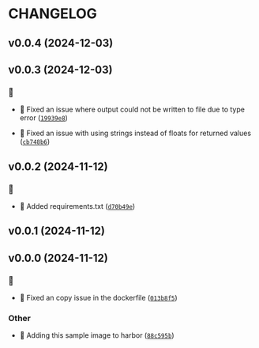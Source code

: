 # CHANGELOG

## v0.0.4 (2024-12-03)

## v0.0.3 (2024-12-03)

### :bug:

* :bug: Fixed an issue where output could not be written to file due to type error ([`19939e8`](https://github.com/Westfall-io/python-image-resolution/commit/19939e84267b159957d088aed385baadb5d1cc7e))

* :bug: Fixed an issue with using strings instead of floats for returned values ([`cb748b6`](https://github.com/Westfall-io/python-image-resolution/commit/cb748b68bfcc0348d4b025fb10e8eee1ae1cc7da))

## v0.0.2 (2024-11-12)

### :bug:

* :bug: Added requirements.txt ([`d70b49e`](https://github.com/Westfall-io/python-image-resolution/commit/d70b49edb756c5fd4f2b39f6695984b390493b26))

## v0.0.1 (2024-11-12)

## v0.0.0 (2024-11-12)

### :bug:

* :bug: Fixed an copy issue in the dockerfile ([`013b8f5`](https://github.com/Westfall-io/python-image-resolution/commit/013b8f58f5d647872fceecd637440a072c4ebe9a))

### Other

* :tada: Adding this sample image to harbor ([`88c595b`](https://github.com/Westfall-io/python-image-resolution/commit/88c595b14e96eca90c81651d3caab68826b2a812))
